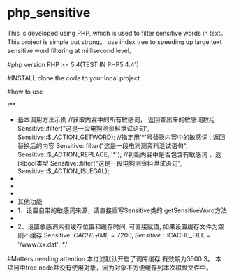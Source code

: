 # php_sensitive
This is developed using PHP, which is used to filter sensitive words in text。
This project is simple but strong。
use index tree to speeding up large text sensitive word filtering at millisecond level。


#php version
PHP >= 5.4(TEST IN PHP5.4.41)

#INSTALL
clone the code to your local project

#how to use 

/**
 * 基本调用方法示例
    //获取内容中的所有敏感词， 返回查出来的敏感词数组
    Sensitive::filter("这是一段电狗测资料泄试语句", Sensitive::$_ACTION_GETWORD);
    //指定用'*'号替换内容中的敏感词 , 返回替换后的内容
    Sensitive::filter("这是一段电狗测资料泄试语句", Sensitive::$_ACTION_REPLACE, '*');
    //判断内容中是否包含有敏感词 ，返回bool类型
    Sensitive::filter("这是一段电狗测资料泄试语句", Sensitive::$_ACTION_ISLEGAL);
 *
 *
 *
 * 其他功能
 * 1、设置自带的敏感词来源，请直接重写Sensitive类的 getSensitiveWord方法
 *
 * 2、设置敏感词索引缓存位置和缓存时间, 可直接赋值, 如果设置缓存文件为空则不缓存
    Sensitive::$CACHE_TIME = 7200;
    Sensitive::$CACHE_FILE = '/www/xx.dat';
 */

#Matters needing attention
本过滤默认开启了词库缓存,有效期为3600 S。
本项目中tree node并没有使用对象，因为对象不方便缓存到本次磁盘文件中。
